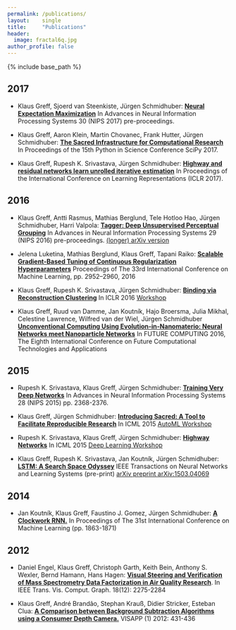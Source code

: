 ```yaml
---
permalink: /publications/
layout:    single
title:     "Publications"
header:
  image: fractal6q.jpg
author_profile: false
---
```


{% include base_path %}

## 2017
* Klaus Greff, Sjoerd van Steenkiste, Jürgen Schmidhuber:
  [**Neural Expectation Maximization**](https://arxiv.org/abs/1708.03498)
  In Advances in Neural Information Processing Systems 30 (NIPS 2017) pre-proceedings.
  
* Klaus Greff, Aaron Klein, Martin Chovanec, Frank Hutter, Jürgen Schmidhuber:
  [**The Sacred Infrastructure for Computational Research**](http://conference.scipy.org/proceedings/scipy2017/klaus_greff.html)
  In Proceedings of the 15th Python in Science Conference SciPy 2017.

* Klaus Greff, Rupesh K. Srivastava, Jürgen Schmidhuber:
  [**Highway and residual networks learn unrolled iterative estimation**](https://openreview.net/forum?id=Skn9Shcxe&noteId=Skn9Shcxe)
  In Proceedings of the International Conference on Learning Representations (ICLR 2017).


## 2016

* Klaus Greff, Antti Rasmus, Mathias Berglund, Tele Hotloo Hao, Jürgen Schmidhuber, Harri Valpola:
  [**Tagger: Deep Unsupervised Perceptual Grouping**](https://papers.nips.cc/paper/6067-tagger-deep-unsupervised-perceptual-grouping)
  In Advances in Neural Information Processing Systems 29 (NIPS 2016) pre-proceedings.
  [(longer) arXiv version](http://arxiv.org/abs/1606.06724)

* Jelena Luketina, Mathias Berglund, Klaus Greff, Tapani Raiko:
  [**Scalable Gradient-Based Tuning of Continuous Regularization Hyperparameters**](http://www.jmlr.org/proceedings/papers/v48/luketina16.html)
  Proceedings of The 33rd International Conference on Machine Learning, pp. 2952–2960, 2016 

* Klaus Greff, Rupesh K. Srivastava, Jürgen Schmidhuber:
  [**Binding via Reconstruction Clustering**](http://arxiv.org/abs/1511.06418)
  In ICLR 2016 [Workshop](http://www.iclr.cc/doku.php?id=iclr2016:main)  

* Klaus Greff, Ruud van Damme, Jan Koutník, Hajo Broersma, Julia Mikhal, Celestine Lawrence, Wilfred van der Wiel, Jürgen Schmidhuber
  [**Unconventional Computing Using Evolution-in-Nanomaterio: Neural Networks meet Nanoparticle Networks**](http://www.thinkmind.org/index.php?view=article&articleid=future_computing_2016_1_30_30037)
  In FUTURE COMPUTING 2016, The Eighth International Conference on Future Computational Technologies and Applications

## 2015

* Rupesh K. Srivastava, Klaus Greff, Jürgen Schmidhuber:
  [**Training Very Deep Networks**](http://papers.nips.cc/paper/5850-training-very-deep-networks)
  In Advances in Neural Information Processing Systems 28 (NIPS 2015) pp. 2368-2376.
  
* Klaus Greff, Jürgen Schmidhuber:
  [**Introducing Sacred: A Tool to Facilitate Reproducible Research**](https://drive.google.com/open?id=0BzRGLkqgrI-qNjI4Y1FERVRFMGc)
  In ICML 2015 [AutoML Workshop](https://sites.google.com/site/automlwsicml15/accepted-papers)
  
* Rupesh K. Srivastava, Klaus Greff, Jürgen Schmidhuber:
  [**Highway Networks**](http://arxiv.org/abs/1505.00387)
  In ICML 2015 [Deep Learning Workshop](https://sites.google.com/site/deeplearning2015/accepted-papers)  

* Klaus Greff, Rupesh K. Srivastava, Jan Koutník, Jürgen Schmidhuber:
  [**LSTM: A Search Space Odyssey**](http://ieeexplore.ieee.org/document/7508408/)
  IEEE Transactions on Neural Networks and Learning Systems (pre-print)
  [arXiv preprint arXiv:1503.04069](http://arxiv.org/abs/1503.04069)
 
## 2014

* Jan Koutník, Klaus Greff, Faustino J. Gomez, Jürgen Schmidhuber:
  [**A Clockwork RNN.**](http://www.jmlr.org/proceedings/papers/v32/koutnik14.html)
  In Proceedings of The 31st International Conference on Machine Learning (pp. 1863-1871)

##  2012

* Daniel Engel, Klaus Greff, Christoph Garth, Keith Bein, Anthony S. Wexler, Bernd Hamann, Hans Hagen:
  [**Visual Steering and Verification of Mass Spectrometry Data Factorization in Air Quality Research**](https://www.researchgate.net/profile/Keith_Bein/publication/260582953_Visual_Steering_and_Verification_of_Mass_Spectrometry_Data_Factorization_in_Air_Quality_Research/links/54daef540cf233119bc48bc2.pdf).
  In IEEE Trans. Vis. Comput. Graph. 18(12): 2275-2284

* Klaus Greff, André Brandão, Stephan Krauß, Didier Stricker, Esteban Clua:
  [**A Comparison between Background Subtraction Algorithms using a Consumer Depth Camera.**](https://www.researchgate.net/profile/Andre_Brandao/publication/258518297_A_COMPARISON_BETWEEN_BACKGROUND_SUBTRACTION_ALGORITHMS_USING_A_CONSUMER_DEPTH_CAMERA/links/00b7d5288de3335fce000000.pdf) 
  VISAPP (1) 2012: 431-436
